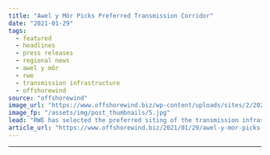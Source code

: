 ```yaml
---
title: "Awel y Môr Picks Preferred Transmission Corridor"
date: "2021-01-29"
tags: 
  - featured
  - headlines
  - press releases
  - regional news
  - awel y môr
  - rwe
  - transmission infrastructure
  - offshorewind
source: "offshorewind"
image_url: "https://www.offshorewind.biz/wp-content/uploads/sites/2/2021/01/Awel-y-Môr-Picks-Preferred-Transmission-Corridor.jpg"
image_fp: "/assets/img/post_thumbnails/5.jpg"
lead: "RWE has selected the preferred siting of the transmission infrastructure for the Awel y"
article_url: "https://www.offshorewind.biz/2021/01/29/awel-y-mor-picks-preferred-transmission-corridor/"
---
```


---
